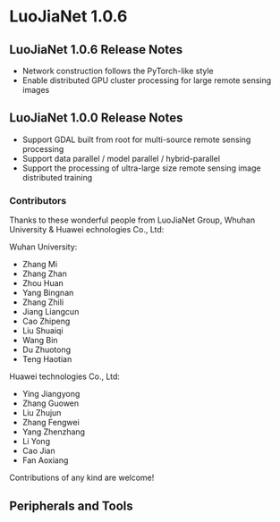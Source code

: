 # LuoJiaNet 1.0.6

## LuoJiaNet 1.0.6 Release Notes

- Network construction follows the PyTorch-like style
- Enable distributed GPU cluster processing for large remote sensing images 


## LuoJiaNet 1.0.0 Release Notes

- Support GDAL built from root for multi-source remote sensing processing
- Support data parallel / model parallel / hybrid-parallel 
- Support the processing of ultra-large size remote sensing image distributed training

### Contributors

Thanks to these wonderful people from LuoJiaNet Group, Whuhan University & Huawei echnologies Co., Ltd:

Wuhan University: 
- Zhang Mi
- Zhang Zhan
- Zhou Huan
- Yang Bingnan
- Zhang Zhili
- Jiang Liangcun
- Cao Zhipeng
- Liu Shuaiqi
- Wang Bin
- Du Zhuotong
- Teng Haotian

Huawei technologies Co., Ltd:
- Ying Jiangyong
- Zhang Guowen
- Liu Zhujun
- Zhang Fengwei
- Yang Zhenzhang
- Li Yong
- Cao Jian
- Fan Aoxiang

Contributions of any kind are welcome!


## Peripherals and Tools
